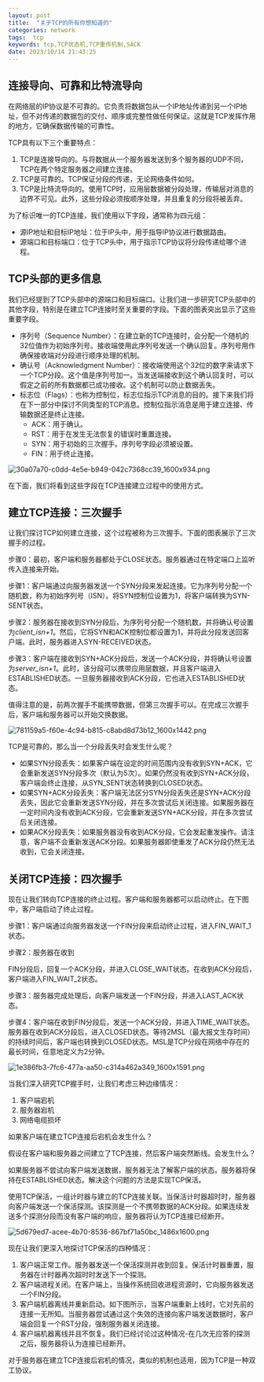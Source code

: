 ```yaml
---
layout: post
title:  "关于TCP的所有你想知道的"
categories: network
tags:  tcp
keywords: tcp,TCP状态机,TCP重传机制,SACK
date: 2023/10/14 21:43:25
---
```



## 连接导向、可靠和比特流导向

在网络层的IP协议是不可靠的。它负责将数据包从一个IP地址传递到另一个IP地址，但不对传递的数据包的交付、顺序或完整性做任何保证。这就是TCP发挥作用的地方，它确保数据传输的可靠性。

TCP具有以下三个重要特点：

1. TCP是连接导向的。与将数据从一个服务器发送到多个服务器的UDP不同，TCP在两个特定服务器之间建立连接。
2. TCP是可靠的。TCP保证分段的传递，无论网络条件如何。
3. TCP是比特流导向的。使用TCP时，应用层数据被分段处理，传输层对消息的边界不可见。此外，这些分段必须按顺序处理，并且重复的分段将被丢弃。

为了标识唯一的TCP连接，我们使用以下字段，通常称为四元组：

- 源IP地址和目标IP地址：位于IP头中，用于指导IP协议进行数据路由。
- 源端口和目标端口：位于TCP头中，用于指示TCP协议将分段传递给哪个进程。

<!--more-->

## TCP头部的更多信息

我们已经提到了TCP头部中的源端口和目标端口。让我们进一步研究TCP头部中的其他字段，特别是在建立TCP连接时至关重要的字段。下面的图表突出显示了这些重要字段。

- 序列号（Sequence Number）：在建立新的TCP连接时，会分配一个随机的32位值作为初始序列号。接收端使用此序列号发送一个确认回复。序列号用作确保接收端对分段进行顺序处理的机制。
- 确认号（Acknowledgment Number）：接收端使用这个32位的数字来请求下一个TCP分段。这个值是序列号加一。当发送端接收到这个确认回复时，可以假定之前的所有数据都已成功接收。这个机制可以防止数据丢失。
- 标志位（Flags）：也称为控制位，标志位指示TCP消息的目的。接下来我们将在下一部分中探讨不同类型的TCP消息。控制位指示消息是用于建立连接、传输数据还是终止连接。
  - ACK：用于确认。
  - RST：用于在发生无法恢复的错误时重置连接。
  - SYN：用于初始的三次握手。序列号字段必须被设置。
  - FIN：用于终止连接。

![30a07a70-c0dd-4e5e-b949-042c7368cc39_1600x934.png](https://res.craft.do/user/full/b313a1ab-3121-84d1-2506-d702b5c0ba9c/9E78E1A8-8CB2-44ED-B83C-F685864A37D2_2/fpNrZ2USy77He2Pluziwm0ALlXp8PcgTHytTUWZsy9gz/30a07a70-c0dd-4e5e-b949-042c7368cc39_1600x934.png)

在下面，我们将看到这些字段在TCP连接建立过程中的使用方式。

## 建立TCP连接：三次握手

让我们探讨TCP如何建立连接，这个过程被称为三次握手。下面的图表展示了三次握手的过程。

步骤0：最初，客户端和服务器都处于CLOSE状态。服务器通过在特定端口上监听传入连接来开始。

步骤1：客户端通过向服务器发送一个SYN分段来发起连接。它为序列号分配一个随机数，称为初始序列号（ISN）。将SYN控制位设置为1，将客户端转换为SYN-SENT状态。

步骤2：服务器在接收到SYN分段后，为序列号分配一个随机数，并将确认号设置为*client_isn+1*。然后，它将SYN和ACK控制位都设置为1，并将此分段发送回客户端。此时，服务器进入SYN-RECEIVED状态。

步骤3：客户端在接收到SYN+ACK分段后，发送一个ACK分段，并将确认号设置为*server_isn+1*。此时，该分段可以携带应用层数据，并且客户端进入ESTABLISHED状态。一旦服务器接收到ACK分段，它也进入ESTABLISHED状态。

值得注意的是，前两次握手不能携带数据，但第三次握手可以。在完成三次握手后，客户端和服务器可以开始交换数据。

![781159a5-f60e-4c94-b815-c8abd8d73b12_1600x1442.png](https://substackcdn.com/image/fetch/w_1456,c_limit,f_auto,q_auto:good,fl_progressive:steep/https%3A%2F%2Fsubstack-post-media.s3.amazonaws.com%2Fpublic%2Fimages%2F781159a5-f60e-4c94-b815-c8abd8d73b12_1600x1442.png)

TCP是可靠的，那么当一个分段丢失时会发生什么呢？

- 如果SYN分段丢失：如果客户端在设定的时间范围内没有收到SYN+ACK，它会重新发送SYN分段多次（默认为5次）。如果仍然没有收到SYN+ACK分段，客户端会终止连接，从SYN_SENT状态转换到CLOSED状态。
- 如果SYN+ACK分段丢失：客户端无法区分SYN分段丢失还是SYN+ACK分段丢失，因此它会重新发送SYN分段，并在多次尝试后关闭连接。如果服务器在一定时间内没有收到ACK分段，它会重新发送SYN+ACK分段，并在多次尝试后关闭连接。
- 如果ACK分段丢失：如果服务器没有收到ACK分段，它会发起重发操作。请注意，客户端不会重新发送ACK分段。如果服务器即使重发了ACK分段仍然无法收到，它会关闭连接。

## 关闭TCP连接：四次握手

现在让我们转向TCP连接的终止过程。客户端和服务器都可以启动终止。在下图中，客户端启动了终止过程。

步骤1：客户端通过向服务器发送一个FIN分段来启动终止过程，进入FIN_WAIT_1状态。

步骤2：服务器在收到

FIN分段后，回复一个ACK分段，并进入CLOSE_WAIT状态。在收到ACK分段后，客户端进入FIN_WAIT_2状态。

步骤3：服务器完成处理后，向客户端发送一个FIN分段，并进入LAST_ACK状态。

步骤4：客户端在收到FIN分段后，发送一个ACK分段，并进入TIME_WAIT状态。服务器在收到ACK分段后，进入CLOSED状态。等待2MSL（最大报文生存时间）的持续时间后，客户端也转换到CLOSED状态。MSL是TCP分段在网络中存在的最长时间，任意地定义为2分钟。

![1e386fb3-7fc6-477a-aa50-c314a462a349_1600x1591.png](https://substackcdn.com/image/fetch/w_1456,c_limit,f_auto,q_auto:good,fl_progressive:steep/https%3A%2F%2Fsubstack-post-media.s3.amazonaws.com%2Fpublic%2Fimages%2F1e386fb3-7fc6-477a-aa50-c314a462a349_1600x1591.png)

当我们深入研究TCP握手时，让我们考虑三种边缘情况：

1. 客户端宕机
2. 服务器宕机
3. 网络电缆损坏

如果客户端在建立TCP连接后宕机会发生什么？

假设在客户端和服务器之间建立了TCP连接，然后客户端突然断线。会发生什么？

如果服务器不尝试向客户端发送数据，服务器无法了解客户端的状态。服务器将保持在ESTABLISHED状态。解决这个问题的方法是实现TCP保活。

使用TCP保活，一组计时器与建立的TCP连接关联。当保活计时器超时时，服务器向客户端发送一个保活探测。该探测是一个不携带数据的ACK分段。如果连续发送多个探测分段而没有客户端的响应，服务器将认为TCP连接已经断开。

![5d679ed7-acee-4b70-8536-867bf71a50bc_1486x1600.png](https://substackcdn.com/image/fetch/w_1456,c_limit,f_auto,q_auto:good,fl_progressive:steep/https%3A%2F%2Fsubstack-post-media.s3.amazonaws.com%2Fpublic%2Fimages%2F5d679ed7-acee-4b70-8536-867bf71a50bc_1486x1600.png)

现在让我们更深入地探讨TCP保活的四种情况：

1. 客户端正常工作。服务器发送一个保活探测并收到回复。保活计时器重置，服务器在计时器再次超时时发送下一个探测。
2. 客户端进程关闭。在客户端上，当操作系统回收进程资源时，它向服务器发送一个FIN分段。
3. 客户端机器离线并重新启动。如下图所示，当客户端重新上线时，它对先前的连接一无所知。当服务器尝试通过这个失效的连接向客户端发送数据时，客户端会回复一个RST分段，强制服务器关闭连接。
4. 客户端机器离线并且不恢复。我们已经讨论过这种情况-在几次无应答的探测之后，服务器将认为连接已经断开。

对于服务器在建立TCP连接后宕机的情况，类似的机制也适用，因为TCP是一种双工协议。



